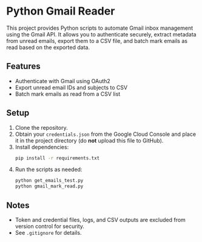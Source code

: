 # Python Gmail Reader

This project provides Python scripts to automate Gmail inbox management using the Gmail API. It allows you to authenticate securely, extract metadata from unread emails, export them to a CSV file, and batch mark emails as read based on the exported data.

## Features
- Authenticate with Gmail using OAuth2
- Export unread email IDs and subjects to CSV
- Batch mark emails as read from a CSV list

## Setup
1. Clone the repository.
2. Obtain your `credentials.json` from the Google Cloud Console and place it in the project directory (do **not** upload this file to GitHub).
3. Install dependencies:
   ```bash
   pip install -r requirements.txt
   ```
4. Run the scripts as needed:
   ```bash
   python get_emails_test.py
   python gmail_mark_read.py
   ```

## Notes
- Token and credential files, logs, and CSV outputs are excluded from version control for security.
- See `.gitignore` for details. 